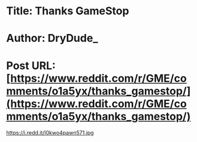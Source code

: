 # Title: Thanks GameStop
# Author: DryDude_
# Post URL: [https://www.reddit.com/r/GME/comments/o1a5yx/thanks_gamestop/](https://www.reddit.com/r/GME/comments/o1a5yx/thanks_gamestop/)


https://i.redd.it/l0kwo4pawn571.jpg